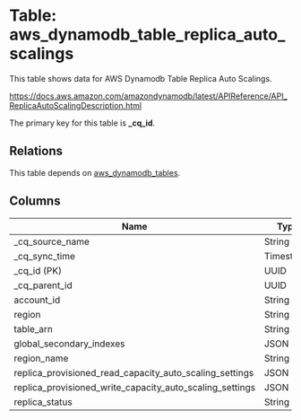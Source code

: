 # Table: aws_dynamodb_table_replica_auto_scalings

This table shows data for AWS Dynamodb Table Replica Auto Scalings.

https://docs.aws.amazon.com/amazondynamodb/latest/APIReference/API_ReplicaAutoScalingDescription.html

The primary key for this table is **_cq_id**.

## Relations

This table depends on [aws_dynamodb_tables](aws_dynamodb_tables).

## Columns

| Name          | Type          |
| ------------- | ------------- |
|_cq_source_name|String|
|_cq_sync_time|Timestamp|
|_cq_id (PK)|UUID|
|_cq_parent_id|UUID|
|account_id|String|
|region|String|
|table_arn|String|
|global_secondary_indexes|JSON|
|region_name|String|
|replica_provisioned_read_capacity_auto_scaling_settings|JSON|
|replica_provisioned_write_capacity_auto_scaling_settings|JSON|
|replica_status|String|